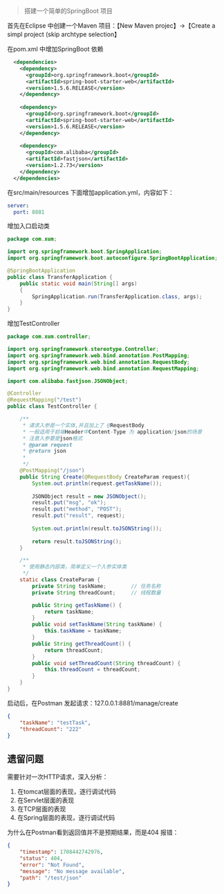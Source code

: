 >搭建一个简单的SpringBoot 项目

首先在Eclipse 中创建一个Maven 项目：【New Maven projec】->【Create a simpl project (skip archtype selection】

在pom.xml 中增加SpringBoot 依赖

```xml
  <dependencies>
    <dependency>
      <groupId>org.springframework.boot</groupId>
      <artifactId>spring-boot-starter-web</artifactId>
      <version>1.5.6.RELEASE</version>
    </dependency>
    
    <dependency>
      <groupId>org.springframework.boot</groupId>
      <artifactId>spring-boot-starter-web</artifactId>
      <version>1.5.6.RELEASE</version>
    </dependency>
    
    <dependency>
      <groupId>com.alibaba</groupId>
      <artifactId>fastjson</artifactId>
      <version>1.2.73</version>
    </dependency>
  </dependencies>
```

在src/main/resources 下面增加application.yml，内容如下：

```yml
server:
  port: 8881
```

增加入口启动类

```java
package com.xum;

import org.springframework.boot.SpringApplication;
import org.springframework.boot.autoconfigure.SpringBootApplication;

@SpringBootApplication 
public class TransferApplication {
	public static void main(String[] args) 
    {
        SpringApplication.run(TransferApplication.class, args);
    }
}
```

增加TestController

```java
package com.xum.controller;

import org.springframework.stereotype.Controller;
import org.springframework.web.bind.annotation.PostMapping;
import org.springframework.web.bind.annotation.RequestBody;
import org.springframework.web.bind.annotation.RequestMapping;

import com.alibaba.fastjson.JSONObject;

@Controller
@RequestMapping("/test")
public class TestController {

    /**
     * 请求入参是一个实体,并且加上了 @RequestBody
     * 一般适用于前端Header中Content-Type 为 application/json的场景
     * 注意入参要是json格式
     * @param request
     * @return json
     * 
     */
    @PostMapping("/json")
    public String Create(@RequestBody CreateParam request){
        System.out.println(request.getTaskName());
        
        JSONObject result = new JSONObject();
        result.put("msg", "ok");
        result.put("method", "POST");
        result.put("result", request);
        
        System.out.println(result.toJSONString());
        
        return result.toJSONString();
    }

    /**
     * 使用静态内部类，简单定义一个入参实体类
     */
    static class CreateParam {
        private String taskName;        // 任务名称
        private String threadCount;     // 线程数量

        public String getTaskName() {
            return taskName;
        }
        public void setTaskName(String taskName) {
            this.taskName = taskName;
        }
        public String getThreadCount() {
            return threadCount;
        }
        public void setThreadCount(String threadCount) {
            this.threadCount = threadCount;
        }
    }
}
```

启动后，在Postman 发起请求：127.0.0.1:8881/manage/create

```json
{
    "taskName": "testTask",
    "threadCount": "222"
}
```

## 遗留问题

需要针对一次HTTP请求，深入分析：

1. 在tomcat层面的表现，逐行调试代码
2. 在Servlet层面的表现
3. 在TCP层面的表现
4. 在Spring层面的表现，逐行调试代码

为什么在Postman看到返回值并不是预期结果，而是404 报错：

```json
{
    "timestamp": 1708442742976,
    "status": 404,
    "error": "Not Found",
    "message": "No message available",
    "path": "/test/json"
}
```
